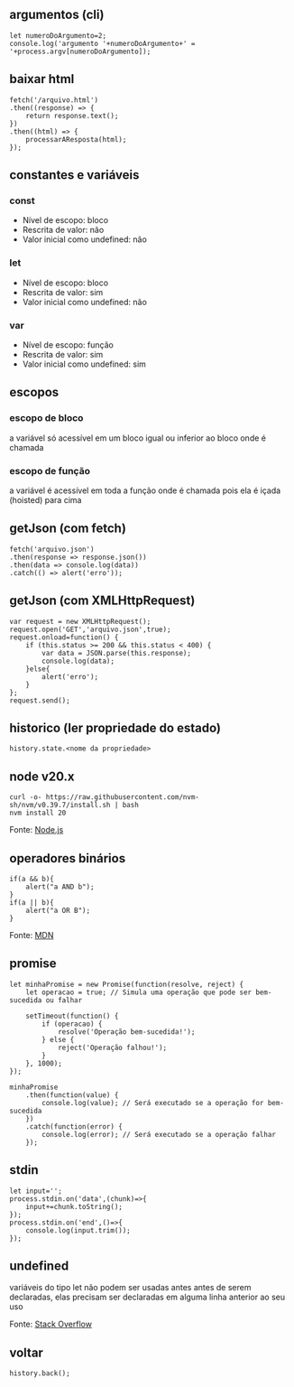 ## argumentos (cli)

```
let numeroDoArgumento=2;
console.log('argumento '+numeroDoArgumento+' = '+process.argv[numeroDoArgumento]);
```

## baixar html

```
fetch('/arquivo.html')
.then((response) => {
	return response.text();
})
.then((html) => {
	processarAResposta(html);
});
```


## constantes e variáveis

### const

- Nível de escopo: bloco
- Rescrita de valor: não
- Valor inicial como undefined: não

### let

- Nível de escopo: bloco 
- Rescrita de valor: sim
- Valor inicial como undefined: não

### var

- Nível de escopo: função
- Rescrita de valor: sim
- Valor inicial como undefined: sim

## escopos

### escopo de bloco

a variável só acessível em um bloco igual ou inferior ao bloco onde é chamada

### escopo de função

a variável é acessível em toda a função onde é chamada pois ela é içada (hoisted) para cima

## getJson (com fetch)
```
fetch('arquivo.json')
.then(response => response.json())
.then(data => console.log(data))
.catch(() => alert('erro'));
```

## getJson (com XMLHttpRequest)
```
var request = new XMLHttpRequest();
request.open('GET','arquivo.json',true);
request.onload=function() {
	if (this.status >= 200 && this.status < 400) {
		var data = JSON.parse(this.response);
		console.log(data);
	}else{
		alert('erro');
	}
};
request.send();
```

## historico (ler propriedade do estado)

```
history.state.<nome da propriedade>
```

## node v20.x

```
curl -o- https://raw.githubusercontent.com/nvm-sh/nvm/v0.39.7/install.sh | bash
nvm install 20
```

Fonte: [Node.js](https://nodejs.org/en/download/package-manager)

## operadores binários

```
if(a && b){
	alert("a AND b");
}
if(a || b){
	alert("a OR B");
}
```

Fonte: [MDN](https://developer.mozilla.org/en-US/docs/Web/JavaScript/Reference/Operators#binary_logical_operators)

## promise

```
let minhaPromise = new Promise(function(resolve, reject) {
    let operacao = true; // Simula uma operação que pode ser bem-sucedida ou falhar

    setTimeout(function() {
        if (operacao) {
            resolve('Operação bem-sucedida!');
        } else {
            reject('Operação falhou!');
        }
    }, 1000);
});

minhaPromise
    .then(function(value) {
        console.log(value); // Será executado se a operação for bem-sucedida
    })
    .catch(function(error) {
        console.log(error); // Será executado se a operação falhar
    });
```

## stdin

```
let input='';
process.stdin.on('data',(chunk)=>{
	input+=chunk.toString();
});
process.stdin.on('end',()=>{
	console.log(input.trim());
});
```

## undefined

variáveis do tipo let não podem ser usadas antes antes de serem declaradas, elas precisam ser declaradas em alguma linha anterior ao seu uso

Fonte: [Stack Overflow](https://stackoverflow.com/a/56474873)

## voltar

```
history.back();
```

